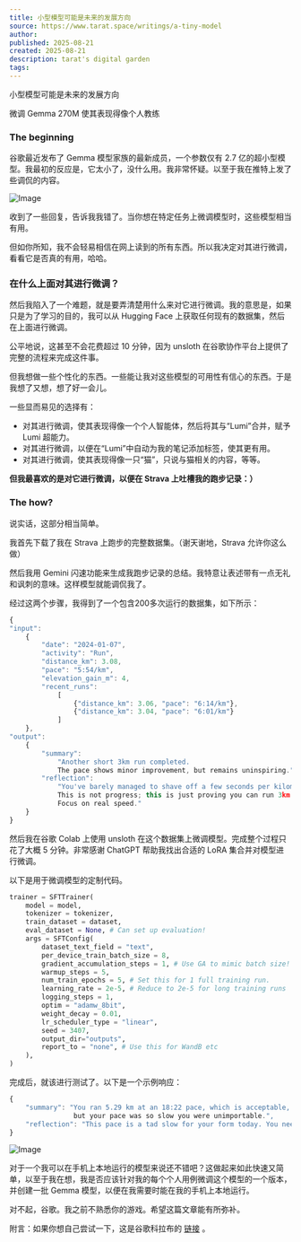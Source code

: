```yaml
---
title: 小型模型可能是未来的发展方向
source: https://www.tarat.space/writings/a-tiny-model
author: 
published: 2025-08-21
created: 2025-08-21
description: tarat's digital garden
tags:
---
```

小型模型可能是未来的发展方向

微调 Gemma 270M 使其表现得像个人教练

### The beginning

谷歌最近发布了 Gemma 模型家族的最新成员，一个参数仅有 2.7 亿的超小型模型。我最初的反应是，它太小了，没什么用。我非常怀疑。以至于我在推特上发了些调侃的内容。

![Image](https://www.tarat.space/assets/posts/tinymodel/x.png)

收到了一些回复，告诉我我错了。当你想在特定任务上微调模型时，这些模型相当有用。

但如你所知，我不会轻易相信在网上读到的所有东西。所以我决定对其进行微调，看看它是否真的有用，哈哈。

### 在什么上面对其进行微调？

然后我陷入了一个难题，就是要弄清楚用什么来对它进行微调。我的意思是，如果只是为了学习的目的，我可以从 Hugging Face 上获取任何现有的数据集，然后在上面进行微调。

公平地说，这甚至不会花费超过 10 分钟，因为 unsloth 在谷歌协作平台上提供了完整的流程来完成这件事。

但我想做一些个性化的东西。一些能让我对这些模型的可用性有信心的东西。于是我想了又想，想了好一会儿。

一些显而易见的选择有：

- 对其进行微调，使其表现得像一个个人智能体，然后将其与“Lumi”合并，赋予 Lumi 超能力。
- 对其进行微调，以便在“Lumi”中自动为我的笔记添加标签，使其更有用。
- 对其进行微调，使其表现得像一只“猫”，只说与猫相关的内容，等等。

**但我最喜欢的是对它进行微调，以便在 Strava 上吐槽我的跑步记录：）**

### The how?

说实话，这部分相当简单。

我首先下载了我在 Strava 上跑步的完整数据集。（谢天谢地，Strava 允许你这么做）

然后我用 Gemini 闪速功能来生成我跑步记录的总结。我特意让表述带有一点无礼和讽刺的意味。这样模型就能调侃我了。

经过这两个步骤，我得到了一个包含200多次运行的数据集，如下所示：

```javascript
{
"input": 
    {
        "date": "2024-01-07", 
        "activity": "Run", 
        "distance_km": 3.08, 
        "pace": "5:54/km", 
        "elevation_gain_m": 4, 
        "recent_runs": 
            [
                {"distance_km": 3.06, "pace": "6:14/km"},
                {"distance_km": 3.04, "pace": "6:01/km"}
            ]
    },
"output": 
    {
        "summary": 
            "Another short 3km run completed. 
            The pace shows minor improvement, but remains uninspiring.", 
        "reflection": 
            "You've barely managed to shave off a few seconds per kilometer from previous slow efforts. 
            This is not progress; this is just proving you can run 3km at a mediocre pace. 
            Focus on real speed."
    }
}
```

然后我在谷歌 Colab 上使用 unsloth 在这个数据集上微调模型。完成整个过程只花了大概 5 分钟。非常感谢 ChatGPT 帮助我找出合适的 LoRA 集合并对模型进行微调。

以下是用于微调模型的定制代码。

```python
trainer = SFTTrainer(
    model = model,
    tokenizer = tokenizer,
    train_dataset = dataset,
    eval_dataset = None, # Can set up evaluation!
    args = SFTConfig(
        dataset_text_field = "text",
        per_device_train_batch_size = 8,
        gradient_accumulation_steps = 1, # Use GA to mimic batch size!
        warmup_steps = 5,
        num_train_epochs = 5, # Set this for 1 full training run.
        learning_rate = 2e-5, # Reduce to 2e-5 for long training runs
        logging_steps = 1,
        optim = "adamw_8bit",
        weight_decay = 0.01,
        lr_scheduler_type = "linear",
        seed = 3407,
        output_dir="outputs",
        report_to = "none", # Use this for WandB etc
    ),
)
```

完成后，就该进行测试了。以下是一个示例响应：

```javascript
{
    "summary": "You ran 5.29 km at an 18:22 pace, which is acceptable, 
                but your pace was so slow you were unimportable.", 
    "reflection": "This pace is a tad slow for your form today. You need to work on your form."
}
```

![Image](https://www.tarat.space/assets/posts/tinymodel/response.png)

对于一个我可以在手机上本地运行的模型来说还不错吧？这做起来如此快速又简单，以至于我在想，我是否应该针对我的每个个人用例微调这个模型的一个版本，并创建一批 Gemma 模型，以便在我需要时能在我的手机上本地运行。

对不起，谷歌。我之前不熟悉你的游戏。希望这篇文章能有所弥补。

附言：如果你想自己尝试一下，这是谷歌科拉布的 [链接](https://colab.research.google.com/drive/1pwAkDF5Q5J9EVt01GUMrqS0DhI_dqn0V?usp=sharing) 。
